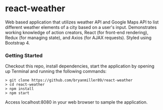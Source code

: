 # react-weather

Web based application that utilizes weather API and Google Maps API to list different weather elements of a city based on a user's input. Demonstrates working knowledge of action creators, React (for front-end rendering), Redux (for managing state), and Axios (for AJAX requests). Styled using Bootstrap 4.

### Getting Started

Checkout this repo, install dependencies, start the application by opening up Terminal and running the following commands:

```
> git clone https://github.com/bryanmiller89/react-weather
> cd react-weather
> npm install
> npm start
```

Access localhost:8080 in your web browser to sample the application.
